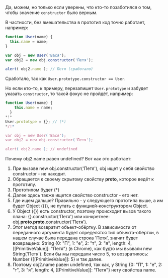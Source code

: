 Да, можем, но только если уверены, что кто-то позаботился о том, чтобы значение `constructor` было верным.

В частности, без вмешательства в прототип код точно работает, например:

```js run
function User(name) {
  this.name = name;
}

var obj = new User('Вася');
var obj2 = new obj.constructor('Петя');

alert( obj2.name ); // Петя (сработало)
```

Сработало, так как `User.prototype.constructor == User`.

Но если кто-то, к примеру, перезапишет `User.prototype` и забудет указать `constructor`, то такой фокус не пройдёт, например:

```js run
function User(name) {
    this.name = name;
  }
*!*
User.prototype = {}; // (*)
*/!*

var obj = new User('Вася');
var obj2 = new obj.constructor('Петя');

alert( obj2.name ); // undefined
```

Почему obj2.name равен undefined? Вот как это работает:

1. При вызове new obj.constructor('Петя'), obj ищет у себя свойство constructor - не находит.
2. Обращается к своему скрытому свойству __proto__, которое ведёт к прототипу.
3. Прототипом будет (*)
4. Далее здесь также ищется свойство constructor - его нет.
5. Где ищем дальше? Правильно - у следующего прототипа выше, а им будет Object ({}), не путать с функцией-конструктором Object.
6. У Object ({}) есть constructor, поэтому происходит вызов такого плана: {}.constructor('Петя') или конкретнее: obj.__proto__.__proto__.constructor('Петя').
7. Этот метод возвратит объект-обёртку. В зависимости от переданного аргумента будет определятся тип объекта-обёртки, в нашем случае была передана строка 'Петя', значит будет возвращено: String {0: "П", 1: "е", 2: "т", 3: "я", length: 4, [[PrimitiveValue]]: "Петя"} (в Chrome), как будто мы вызвали new String('Петя'). Если бы мы передали число 5, то возвратилось: Number {[[PrimitiveValue]]: 5} и так далее.
8. Поэтому obj2.name равен undefined, так как, у String {0: "П", 1: "е", 2: "т", 3: "я", length: 4, [[PrimitiveValue]]: "Петя"} нету свойства name.
